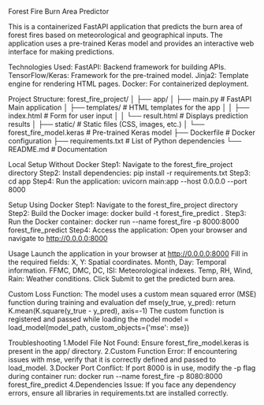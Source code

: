 Forest Fire Burn Area Predictor

This is a containerized FastAPI application that predicts the burn area of forest fires based on meteorological and geographical inputs. 
The application uses a pre-trained Keras model and provides an interactive web interface for making predictions.

Technologies Used:
FastAPI: Backend framework for building APIs.
TensorFlow/Keras: Framework for the pre-trained model.
Jinja2: Template engine for rendering HTML pages.
Docker: For containerized deployment.

Project Structure:
forest_fire_project/
│
├── app/
│   ├── main.py               # FastAPI Main application 
│   ├── templates/            # HTML templates for the app
│   │   ├── index.html        # Form for user input
│   │   └── result.html       # Displays prediction results
│   ├── static/               # Static files (CSS, images, etc.)
│   └── forest_fire_model.keras  # Pre-trained Keras model
├── Dockerfile                # Docker configuration
├── requirements.txt          # List of Python dependencies
└── README.md                 # Documentation

Local Setup Without Docker
Step1: Navigate to the forest_fire_project directory
Step2: Install dependencies: pip install -r requirements.txt
Step3: cd app
Step4: Run the application: uvicorn main:app --host 0.0.0.0 --port 8000


Setup Using Docker
Step1: Navigate to the forest_fire_project directory
Step2: Build the Docker image: docker build -t forest_fire_predict .
Step3: Run the Docker container: docker run --name forest_fire -p 8000:8000 forest_fire_predict
Step4: Access the application: Open your browser and navigate to http://0.0.0.0:8000 

Usage
Launch the application in your browser at http://0.0.0.0:8000
Fill in the required fields:
X, Y: Spatial coordinates.
Month, Day: Temporal information.
FFMC, DMC, DC, ISI: Meteorological indexes.
Temp, RH, Wind, Rain: Weather conditions.
Click Submit to get the predicted burn area.

Custom Loss Function:
The model uses a custom mean squared error (MSE) function during training and evaluation
def mse(y_true, y_pred):
    return K.mean(K.square(y_true - y_pred), axis=-1)
The custom function is registered and passed while loading the model
model = load_model(model_path, custom_objects={'mse': mse})

Troubleshooting
1.Model File Not Found: Ensure forest_fire_model.keras is present in the app/ directory.
2.Custom Function Error: If encountering issues with mse, verify that it is correctly defined and passed to load_model.
3.Docker Port Conflict: If port 8000 is in use, modify the -p flag during container run:
docker run --name forest_fire -p 8080:8000 forest_fire_predict
4.Dependencies Issue: If you face any dependency errors, ensure all libraries in requirements.txt are installed correctly.